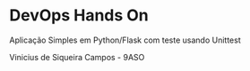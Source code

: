# DevOps Hands On
Aplicação Simples em Python/Flask com teste usando Unittest

Vinicius de Siqueira Campos - 9ASO
